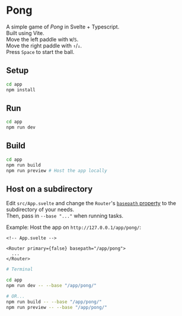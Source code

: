# Pong
A simple game of *Pong* in Svelte + Typescript.  
Built using Vite.  
Move the left paddle with `W`/`S`.  
Move the right paddle with `↑`/`↓`.  
Press `Space` to start the ball.

## Setup
```bash
cd app
npm install
```

## Run
```bash
cd app
npm run dev
```

## Build
```bash
cd app
npm run build
npm run preview # Host the app locally
```

## Host on a subdirectory
Edit `src/App.svelte` and change the `Router`'s [`basepath` property](https://github.com/mefechoel/svelte-navigator#properties) to the subdirectory of your needs.  
Then, pass in `--base "..."` when running tasks.

Example: Host the app on `http://127.0.0.1/app/pong/`:

```svelte
<!-- App.svelte -->

<Router primary={false} basepath="/app/pong">
  ...
</Router>
```

```bash
# Terminal

cd app
npm run dev -- --base "/app/pong/"

# OR...
npm run build -- --base "/app/pong/"
npm run preview -- --base "/app/pong/"
```
